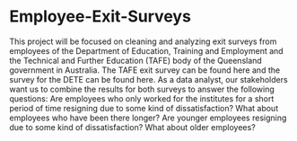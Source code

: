 # Employee-Exit-Surveys
This project will be focused on cleaning and analyzing exit surveys from employees of the Department of Education, Training and Employment and the Technical and Further Education (TAFE) body of the Queensland government in Australia. The TAFE exit survey can be found here and the survey for the DETE can be found here.  As a data analyst, our stakeholders want us to combine the results for both surveys to answer the following questions:  Are employees who only worked for the institutes for a short period of time resigning due to some kind of dissatisfaction? What about employees who have been there longer?  Are younger employees resigning due to some kind of dissatisfaction? What about older employees?

